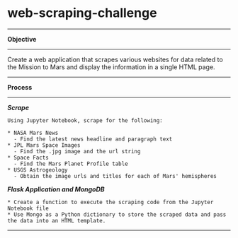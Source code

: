 # web-scraping-challenge
_______________________________
**Objective**


_______________________________

Create a web application that scrapes various websites for data related to the Mission to Mars and display the information in a single HTML page.

_______________________________
**Process**

_______________________________

  ***Scrape***
    
    Using Jupyter Notebook, scrape for the following:
    
    * NASA Mars News
      - Find the latest news headline and paragraph text
    * JPL Mars Space Images
      - Find the .jpg image and the url string
    * Space Facts
      - Find the Mars Planet Profile table
    * USGS Astrogeology
      - Obtain the image urls and titles for each of Mars' hemispheres
      
  ***Flask Application and MongoDB***
  
    * Create a function to execute the scraping code from the Jupyter Notebook file
    * Use Mongo as a Python dictionary to store the scraped data and pass the data into an HTML template.
    

_______________________________


